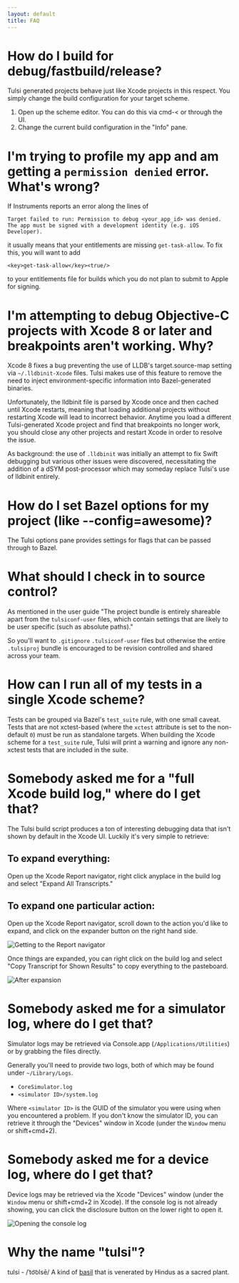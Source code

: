 ```yaml
---
layout: default
title: FAQ
---
```


# How do I build for debug/fastbuild/release?

Tulsi generated projects behave just like Xcode projects in this respect. You
simply change the build configuration for your target scheme.

1. Open up the scheme editor. You can do this via cmd-< or through the UI.
2. Change the current build configuration in the "Info" pane.

# I'm trying to profile my app and am getting a `permission denied` error. What's wrong?

If Instruments reports an error along the lines of

```
Target failed to run: Permission to debug <your_app_id> was denied.
The app must be signed with a development identity (e.g. iOS Developer).
```

it usually means that your entitlements are missing `get-task-allow`. To fix
this, you will want to add

```
<key>get-task-allow</key><true/>
```

to your entitlements file for builds which you do not plan to submit to Apple
for signing.

# I'm attempting to debug Objective-C projects with Xcode 8 or later and breakpoints aren't working. Why?

Xcode 8 fixes a bug preventing the use of LLDB's target.source-map setting via
`~/.lldbinit-Xcode` files. Tulsi makes use of this feature to remove the need to
inject environment-specific information into Bazel-generated binaries.

Unfortunately, the lldbinit file is parsed by Xcode once and then cached until
Xcode restarts, meaning that loading additional projects without restarting
Xcode will lead to incorrect behavior. Anytime you load a different
Tulsi-generated Xcode project and find that breakpoints no longer work, you
should close any other projects and restart Xcode in order to resolve the issue.

As background: the use of `.lldbinit` was initially an attempt to fix Swift
debugging but various other issues were discovered, necessitating the addition
of a dSYM post-processor which may someday replace Tulsi's use of lldbinit
entirely.

# How do I set Bazel options for my project (like --config=awesome)?

The Tulsi options pane provides settings for flags that can be passed through to
Bazel.

# What should I check in to source control?
As mentioned in the user guide "The project bundle is entirely shareable apart
from the `tulsiconf-user` files, which contain settings that are likely to be
user specific (such as absolute paths)."

So you'll want to `.gitignore` `.tulsiconf-user` files but otherwise the entire
`.tulsiproj` bundle is encouraged to be revision controlled and shared across
your team.

# How can I run all of my tests in a single Xcode scheme?

Tests can be grouped via Bazel's `test_suite` rule, with one small caveat. Tests
that are not xctest-based (where the `xctest` attribute is set to the
non-default `0`) must be run as standalone targets. When building the Xcode
scheme for a `test_suite` rule, Tulsi will print a warning and ignore any
non-xctest tests that are included in the suite.

# Somebody asked me for a "full Xcode build log," where do I get that?

The Tulsi build script produces a ton of interesting debugging data that isn't
shown by default in the Xcode UI. Luckily it's very simple to retrieve:

## To expand everything:

Open up the Xcode Report navigator, right click anyplace in the build log and
select "Expand All Transcripts."

## To expand one particular action:

Open up the Xcode Report navigator, scroll down to the action you'd like to
expand, and click on the expander button on the right hand side.

![Getting to the Report navigator](/images/FAQ_Expanded_Build_Log_01.png "Expanding the build log")

Once things are expanded, you can right click on the build log and select "Copy
Transcript for Shown Results" to copy everything to the pasteboard.

![After expansion](/images/FAQ_Expanded_Build_Log_02.png "After expansion")

# Somebody asked me for a simulator log, where do I get that?

Simulator logs may be retrieved via Console.app (`/Applications/Utilities`) or
by grabbing the files directly.

Generally you'll need to provide two logs, both of which may be found under
`~/Library/Logs`.

* `CoreSimulator.log`
* `<simulator ID>/system.log`

Where `<simulator ID>` is the GUID of the simulator you were using when you
encountered a problem. If you don't know the simulator ID, you can retrieve it
through the "Devices" window in Xcode (under the `Window` menu or shift+cmd+2).

# Somebody asked me for a device log, where do I get that?

Device logs may be retrieved via the Xcode "Devices" window (under the `Window`
menu or shift+cmd+2 in Xcode). If the console log is not already showing, you
can click the disclosure button on the lower right to open it.

![Opening the console log](/images/FAQ_Device_Log_01.png "Opening the console log")

# Why the name "tulsi"?

tulsi - /ˈto͝olsē/ A kind of [basil](http://bazel.build) that is venerated by
Hindus as a sacred plant.
